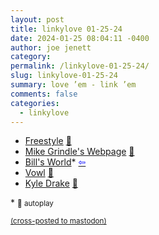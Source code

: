 ```yaml
---
layout: post
title: linkylove 01-25-24
date: 2024-01-25 08:04:11 -0400
author: joe jenett
category: 
permalink: /linkylove-01-25-24/
slug: linkylove-01-25-24
summary: love ’em - link ’em
comments: false
categories:
  - linkylove
---
```

<ul class="linkylove">
	<li><a title="Find 7 rhymes with today's word before the clock runs out." href="https://playfreestyle.co/">Freestyle</a> <a href="https://pinboard.in/u:bschlagel">📌</a></li>
	<li><a title="Mike Grindle" href="https://mikegrindle.com/">Mike Grindle's Webpage</a> <a href="https://pinboard.in/u:mikael">📌</a></li>
	<li><a title="Bill's World" href="https://billsworld.neocities.org/">Bill's World</a>*  <a title="source" href="https://news.ycombinator.com/user?amp;id=throwup238"><span style="color:blue;">&#8678;</span></a></li>
	<li><a title="Vowl — Daily word guessing game" href="https://vowlgame.com/">Vowl</a> <a href="https://pinboard.in/u:tdjones">📌</a></li>
	<li><a title="Kyle Drake" href="https://kyledrake.com/">Kyle Drake</a> <a href="https://pinboard.in/u:ftofani">📌</a></li>
</ul>
* <small>🎵 autoplay</small>

<a href="https://brid.gy/publish/mastodon"><small>(cross-posted to mastodon)</small></a>